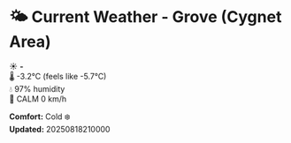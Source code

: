 # 🌤️ Current Weather - Grove (Cygnet Area)

☀️ **-**  
🌡️ -3.2°C (feels like -5.7°C)  
💧 97% humidity  
💨 CALM 0 km/h  

**Comfort:** Cold ❄️  
**Updated:** 20250818210000
